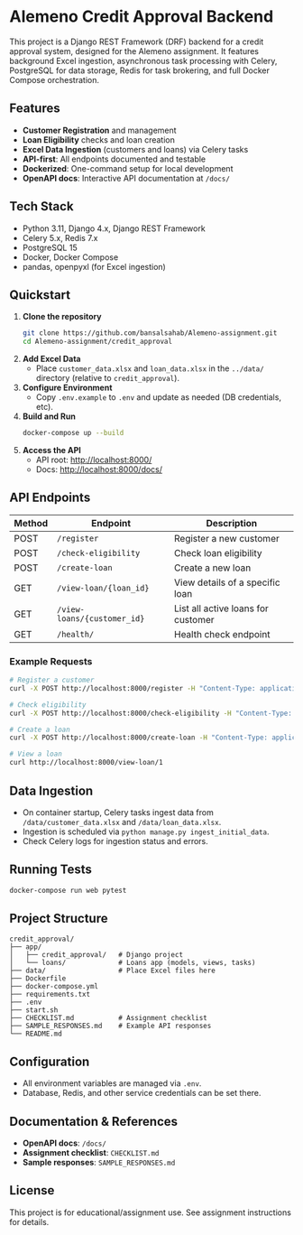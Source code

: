 
# Alemeno Credit Approval Backend

This project is a Django REST Framework (DRF) backend for a credit approval system, designed for the Alemeno assignment. It features background Excel ingestion, asynchronous task processing with Celery, PostgreSQL for data storage, Redis for task brokering, and full Docker Compose orchestration.

## Features

- **Customer Registration** and management
- **Loan Eligibility** checks and loan creation
- **Excel Data Ingestion** (customers and loans) via Celery tasks
- **API-first**: All endpoints documented and testable
- **Dockerized**: One-command setup for local development
- **OpenAPI docs**: Interactive API documentation at `/docs/`

## Tech Stack

- Python 3.11, Django 4.x, Django REST Framework
- Celery 5.x, Redis 7.x
- PostgreSQL 15
- Docker, Docker Compose
- pandas, openpyxl (for Excel ingestion)

## Quickstart

1. **Clone the repository**
   ```sh
   git clone https://github.com/bansalsahab/Alemeno-assignment.git
   cd Alemeno-assignment/credit_approval
   ```
2. **Add Excel Data**
   - Place `customer_data.xlsx` and `loan_data.xlsx` in the `../data/` directory (relative to `credit_approval`).
3. **Configure Environment**
   - Copy `.env.example` to `.env` and update as needed (DB credentials, etc).
4. **Build and Run**
   ```sh
   docker-compose up --build
   ```
5. **Access the API**
   - API root: [http://localhost:8000/](http://localhost:8000/)
   - Docs: [http://localhost:8000/docs/](http://localhost:8000/docs/)

## API Endpoints

| Method | Endpoint                  | Description                        |
|--------|---------------------------|------------------------------------|
| POST   | `/register`               | Register a new customer            |
| POST   | `/check-eligibility`      | Check loan eligibility             |
| POST   | `/create-loan`            | Create a new loan                  |
| GET    | `/view-loan/{loan_id}`    | View details of a specific loan    |
| GET    | `/view-loans/{customer_id}` | List all active loans for customer |
| GET    | `/health/`                | Health check endpoint              |

### Example Requests

```sh
# Register a customer
curl -X POST http://localhost:8000/register -H "Content-Type: application/json" -d '{"first_name":"A","last_name":"B","age":30,"monthly_income":50000,"phone_number":"9999999999"}'

# Check eligibility
curl -X POST http://localhost:8000/check-eligibility -H "Content-Type: application/json" -d '{"customer_id":1,"loan_amount":200000,"interest_rate":10,"tenure":24}'

# Create a loan
curl -X POST http://localhost:8000/create-loan -H "Content-Type: application/json" -d '{"customer_id":1,"loan_amount":200000,"interest_rate":10,"tenure":24}'

# View a loan
curl http://localhost:8000/view-loan/1
```

## Data Ingestion

- On container startup, Celery tasks ingest data from `/data/customer_data.xlsx` and `/data/loan_data.xlsx`.
- Ingestion is scheduled via `python manage.py ingest_initial_data`.
- Check Celery logs for ingestion status and errors.

## Running Tests

```sh
docker-compose run web pytest
```

## Project Structure

```
credit_approval/
├── app/
│   ├── credit_approval/   # Django project
│   └── loans/             # Loans app (models, views, tasks)
├── data/                  # Place Excel files here
├── Dockerfile
├── docker-compose.yml
├── requirements.txt
├── .env
├── start.sh
├── CHECKLIST.md           # Assignment checklist
├── SAMPLE_RESPONSES.md    # Example API responses
└── README.md
```

## Configuration

- All environment variables are managed via `.env`.
- Database, Redis, and other service credentials can be set there.

## Documentation & References

- **OpenAPI docs**: `/docs/`
- **Assignment checklist**: `CHECKLIST.md`
- **Sample responses**: `SAMPLE_RESPONSES.md`

## License

This project is for educational/assignment use. See assignment instructions for details.
